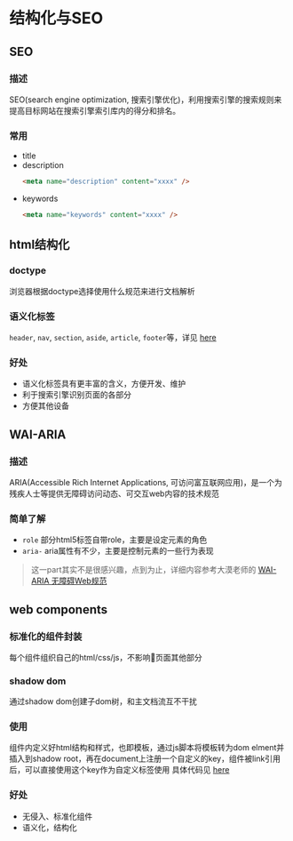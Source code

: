 # 结构化与SEO

## SEO
### 描述
SEO(search engine optimization, 搜索引擎优化)，利用搜索引擎的搜索规则来提高目标网站在搜索引擎索引库内的得分和排名。
### 常用
- title
- description
  ```html
  <meta name="description" content="xxxx" />
  ```
- keywords
  ```html
  <meta name="keywords" content="xxxx" />
  ```
## html结构化
### doctype

浏览器根据doctype选择使用什么规范来进行文档解析
### 语义化标签
`header`, `nav`, `section`, `aside`, `article`, `footer`等，详见 [here](structured.html)
### 好处
- 语义化标签具有更丰富的含义，方便开发、维护
- 利于搜索引擎识别页面的各部分
- 方便其他设备

## WAI-ARIA
### 描述
ARIA(Accessible Rich Internet Applications, 可访问富互联网应用)，是一个为残疾人士等提供无障碍访问动态、可交互web内容的技术规范
### 简单了解
- `role` 部分html5标签自带role，主要是设定元素的角色
- `aria-` aria属性有不少，主要是控制元素的一些行为表现


> 这一part其实不是很感兴趣，点到为止，详细内容参考大漠老师的 [WAI-ARIA 无障碍Web规范
](https://www.w3cplus.com/wai-aria/wai-aria.html)

## web components
### 标准化的组件封装
每个组件组织自己的html/css/js，不影响页面其他部分
### shadow dom
通过shadow dom创建子dom树，和主文档流互不干扰
### 使用
组件内定义好html结构和样式，也即模板，通过js脚本将模板转为dom elment并插入到shadow root，再在document上注册一个自定义的key，组件被link引用后，可以直接使用这个key作为自定义标签使用
具体代码见 [here](web_components.html)
### 好处
- 无侵入、标准化组件
- 语义化，结构化